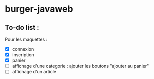 # burger-javaweb

## To-do list :
Pour les maquettes :  
- [x] connexion
- [x] inscription
- [x] panier
- [ ] affichage d'une categorie : ajouter les boutons "ajouter au panier"
- [ ] affichage d'un article
